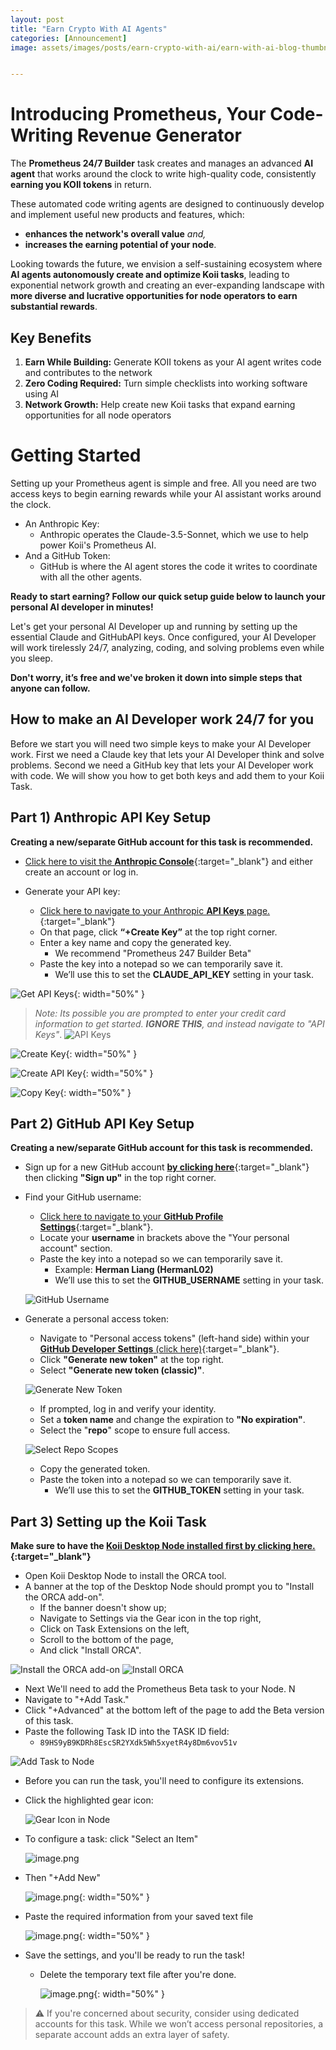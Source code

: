 ```yaml
---
layout: post
title: "Earn Crypto With AI Agents"
categories: [Announcement]
image: assets/images/posts/earn-crypto-with-ai/earn-with-ai-blog-thumbnail.png


---
```


# Introducing Prometheus, Your Code-Writing Revenue Generator

The **Prometheus 24/7 Builder** task creates and manages an advanced **AI agent** that works around the clock to write high-quality code, consistently **earning you KOII tokens** in return.

These automated code writing agents are designed to continuously develop and implement useful new products and features, which:

- **enhances the network's overall value** *and,*
- **increases the earning potential of your node**.

Looking towards the future, we envision a self-sustaining ecosystem where **AI agents autonomously create and optimize Koii tasks**, leading to exponential network growth and creating an ever-expanding landscape with **more diverse and lucrative opportunities for node operators to earn substantial rewards**.

## Key Benefits

1. **Earn While Building:** Generate KOII tokens as your AI agent writes code and contributes to the network
2. **Zero Coding Required:** Turn simple checklists into working software using AI
3. **Network Growth:** Help create new Koii tasks that expand earning opportunities for all node operators

# Getting Started

Setting up your Prometheus agent is simple and free. All you need are two access keys to begin earning rewards while your AI assistant works around the clock.

- An Anthropic Key: 
    - Anthropic operates the Claude-3.5-Sonnet, which we use to help power Koii's Prometheus AI. 
- And a GitHub Token: 
    - GitHub is where the AI agent stores the code it writes to coordinate with all the other agents.

**Ready to start earning? Follow our quick setup guide below to launch your personal AI developer in minutes!**

Let's get your personal AI Developer up and running by setting up the essential Claude and GitHubAPI keys. Once configured, your AI Developer will work tirelessly 24/7, analyzing, coding, and solving problems even while you sleep.

**Don't worry, it’s free and we've broken it down into simple steps that anyone can follow.**

## How to make an AI Developer work 24/7 for you

Before we start you will need two simple keys to make your AI Developer work. First we need a Claude key that lets your AI Developer think and solve problems. Second we need a GitHub key that lets your AI Developer work with code. We will show you how to get both keys and add them to your Koii Task.

## Part 1) Anthropic API Key Setup

**Creating a new/separate GitHub account for this task is recommended.**

- [Click here to visit the **Anthropic Console**](https://console.anthropic.com/){:target="_blank"} and either create an account or log in.

- Generate your API key:
    - [Click here to navigate to your Anthropic **API Keys** page.](https://console.anthropic.com/settings/keys){:target="_blank"}
    - On that page, click **“+Create Key”** at the top right corner.
    - Enter a key name and copy the generated key.
        - We recommend "Prometheus 247 Builder Beta"
    - Paste the key into a notepad so we can temporarily save it.
        - We’ll use this to set the **CLAUDE_API_KEY** setting in your task.

![Get API Keys](/blog/assets/images/posts/earn-crypto-with-ai/ecwa_5.png){: width="50%" }

> *Note: Its possible you are prompted to enter your credit card information to get started. **IGNORE THIS**, and instead navigate to "API Keys"*. ![API Keys](/blog/assets/images/posts/earn-crypto-with-ai/ecwa_1.png)

![Create Key](/blog/assets/images/posts/earn-crypto-with-ai/ecwa_2.png){: width="50%" }

![Create API Key](/blog/assets/images/posts/earn-crypto-with-ai/ecwa_3.png){: width="50%" }

![Copy Key](/blog/assets/images/posts/earn-crypto-with-ai/ecwa_4.png){: width="50%" }

## Part 2) GitHub API Key Setup

**Creating a new/separate GitHub account for this task is recommended.**

- Sign up for a new GitHub account [**by clicking here**](https://github.com/){:target="_blank"} then clicking **"Sign up"** in the top right corner.
- Find your GitHub username:
    - [Click here to navigate to your **GitHub Profile Settings**](https://github.com/settings/profile){:target="_blank"}.
    - Locate your **username** in brackets above the "Your personal account" section.
    - Paste the key into a notepad so we can temporarily save it.
        - Example: **Herman Liang (HermanL02)**
        - We’ll use this to set the **GITHUB_USERNAME** setting in your task.
    
    ![GitHub Username](/blog/assets/images/posts/earn-crypto-with-ai/4.jpg)
    
- Generate a personal access token:
    - Navigate to "Personal access tokens" (left-hand side) within your [**GitHub Developer Settings** (click here)](https://github.com/settings/tokens){:target="_blank"}.
    - Click **"Generate new token"** at the top right.
    - Select **"Generate new token (classic)"**.
    
    ![Generate New Token](/blog/assets/images/posts/earn-crypto-with-ai/5.png)
    
    - If prompted, log in and verify your identity.
    - Set a **token name** and change the expiration to **"No expiration"**.
    - Select the "**repo**" scope to ensure full access.
    
    ![Select Repo Scopes](/blog/assets/images/posts/earn-crypto-with-ai/ecwa_6.png)
    
    - Copy the generated token.
    - Paste the token into a notepad so we can temporarily save it.
        - We’ll use this to set the **GITHUB_TOKEN** setting in your task.

## Part 3) Setting up the Koii Task

**Make sure to have the [Koii Desktop Node installed first by clicking here.](https://www.koii.network/node?refCode=797CA527FE7D){:target="_blank"}**

- Open Koii Desktop Node to install the ORCA tool.
- A banner at the top of the Desktop Node should prompt you to "Install the ORCA add-on".
    - If the banner doesn't show up;
    - Navigate to Settings via the Gear icon in the top right,
    - Click on Task Extensions on the left,
    - Scroll to the bottom of the page,
    - And click "Install ORCA".

![Install the ORCA add-on](/blog/assets/images/posts/earn-crypto-with-ai/ecwa_7.png)
![Install ORCA](/blog/assets/images/posts/earn-crypto-with-ai/ecwa_8.png)



- Next We'll need to add the Prometheus Beta task to your Node. N
- Navigate to "+Add Task."
- Click "+Advanced" at the bottom left of the page to add the Beta version of this task.
- Paste the following Task ID into the TASK ID field:
    - `89HS9yB9KDRh8EscSR2YXdk5Wh5xyetR4y8Dm6vov51v`

![Add Task to Node](/blog/assets/images/posts/earn-crypto-with-ai/ecwa_9.png)

- Before you can run the task, you'll need to configure its extensions.
- Click the highlighted gear icon:
    
    ![Gear Icon in Node](/blog/assets/images/posts/earn-crypto-with-ai/image.png)
    
- To configure a task: click "Select an Item"
    
    ![image.png](/blog/assets/images/posts/earn-crypto-with-ai/image%201.png)
    
- Then "+Add New"
    
    ![image.png](/blog/assets/images/posts/earn-crypto-with-ai/image%202.png){: width="50%" }
    
- Paste the required information from your saved text file
    
    ![image.png](/blog/assets/images/posts/earn-crypto-with-ai/image%203.png){: width="50%" }
    
- Save the settings, and you'll be ready to run the task!
    - Delete the temporary text file after you're done.
        
        ![image.png](/blog/assets/images/posts/earn-crypto-with-ai/image%204.png){: width="50%" }
        


>⚠️ If you're concerned about security, consider using dedicated accounts for this task. While we won’t access personal repositories, a separate account adds an extra layer of safety.
